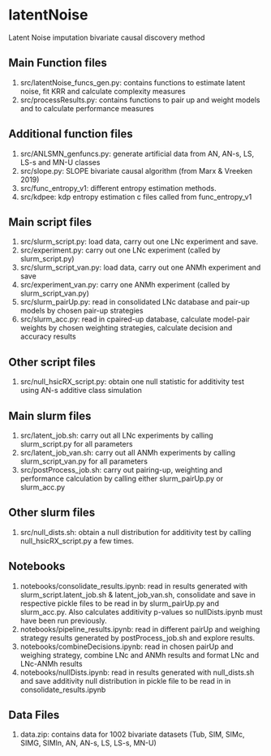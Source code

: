 # latentNoise
Latent Noise imputation bivariate causal discovery method

## Main Function files
1. src/latentNoise_funcs_gen.py: contains functions to estimate latent noise, fit KRR and calculate complexity measures
2. src/processResults.py: contains functions to pair up and weight models and to calculate performance measures

## Additional function files
1. src/ANLSMN_genfuncs.py: generate artificial data from AN, AN-s, LS, LS-s and MN-U classes
2. src/slope.py: SLOPE bivariate causal algorithm (from Marx & Vreeken 2019)
3. src/func_entropy_v1: different entropy estimation methods.
4. src/kdpee: kdp entropy estimation c files called from func_entropy_v1

## Main script files
1. src/slurm_script.py: load data, carry out one LNc experiment and save. 
2. src/experiment.py: carry out one LNc experiment (called by slurm_script.py)
3. src/slurm_script_van.py: load data, carry out one ANMh experiment and save
4. src/experiment_van.py: carry one ANMh experiment (called by slurm_script_van.py)
5. src/slurm_pairUp.py: read in consolidated LNc database and pair-up models by chosen pair-up strategies
6. src/slurm_acc.py: read in cpaired-up database, calculate model-pair weights by chosen weighting strategies, calculate decision and accuracy results

## Other script files
1. src/null_hsicRX_script.py: obtain one null statistic for additivity test using AN-s additive class simulation

## Main slurm files
1. src/latent_job.sh: carry out all LNc experiments by calling slurm_script.py for all parameters
2. src/latent_job_van.sh: carry out all ANMh experiments by calling slurm_script_van.py for all parameters
3. src/postProcess_job.sh: carry out pairing-up, weighting and performance calculation by calling either slurm_pairUp.py or slurm_acc.py

## Other slurm files
1. src/null_dists.sh: obtain a null distribution for additivity test by calling null_hsicRX_script.py a few times. 

## Notebooks
1. notebooks/consolidate_results.ipynb: read in results generated with slurm_script.latent_job.sh & latent_job_van.sh, consolidate and save in respective pickle files to be read in by slurm_pairUp.py and slurm_acc.py. Also calculates additivity p-values so nullDists.ipynb must have been run previously. 
2. notebooks/pipeline_results.ipynb: read in different pairUp and weighing strategy results generated by postProcess_job.sh and explore results.
3. notebooks/combineDecisions.ipynb: read in chosen pairUp and weighing strategy, combine LNc and ANMh results and format LNc and LNc-ANMh results
4. notebooks/nullDists.ipynb: read in results generated with null_dists.sh and save additivity null distribution in pickle file to be read in in consolidate_results.ipynb

## Data Files
1. data.zip: contains data for 1002 bivariate datasets (Tub, SIM, SIMc, SIMG, SIMln, AN, AN-s, LS, LS-s, MN-U)
